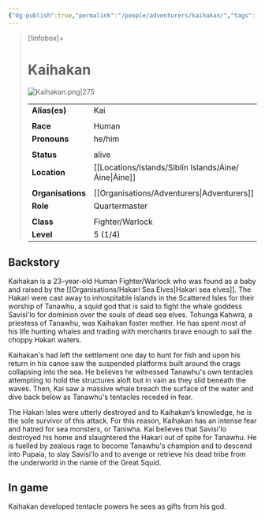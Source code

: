 ```yaml
---
{"dg-publish":true,"permalink":"/people/adventurers/kaihakan/","tags":["pc"]}
---
```


> [!infobox]+
> 
> # Kaihakan
> ![Kaihakan.png|275](/img/user/%CE%9E%20assets/portraits/PC%20portraits/Kaihakan.png)
> 
> | | |
> | --- | --- |
> | **Alias(es)** | Kai |
> | | | 
> | **Race** | Human |
> | **Pronouns** | he/him |
> | | | 
> | **Status** | alive | 
> | **Location** | [[Locations/Islands/Siblín Islands/Áine/Áine\|Áine]] |
> | | | 
> | **Organisations** | [[Organisations/Adventurers\|Adventurers]] |
> | **Role** | Quartermaster |
> | | | 
> | **Class** | Fighter/Warlock |
> | **Level** | 5 (1/4) | 

## Backstory
Kaihakan is a 23-year-old Human Fighter/Warlock who was found as a baby and raised by the [[Organisations/Hakari Sea Elves\|Hakari sea elves]]. The Hakari were cast away to inhospitable islands in the Scattered Isles for their worship of Tanawhu, a squid god that is said to fight the whale goddess Savisi'lo for dominion over the souls of dead sea elves. Tohunga Kahwra, a priestess of Tanawhu, was Kaihakan foster mother. He has spent most of his life hunting whales and trading with merchants brave enough to sail the choppy Hakari waters.

Kaihakan's had left the settlement one day to hunt for fish and upon his return in his canoe saw the suspended platforms built around the crags collapsing into the sea. He believes he witnessed Tanawhu's own tentacles attempting to hold the structures aloft but in vain as they slid beneath the waves. Then, Kai saw a massive whale breach the surface of the water and dive back below as Tanawhu's tentacles receded in fear.

The Hakari Isles were utterly destroyed and to Kaihakan’s knowledge, he is the sole survivor of this attack. For this reason, Kaihakan has an intense fear and hatred for sea monsters, or Taniwha.  Kai believes that Savisi'lo destroyed his home and slaughtered the Hakari out of spite for Tanawhu. He is fuelled by zealous rage to become Tanawhu's champion and to descend into Pupaia, to slay Savisi'lo and to avenge or retrieve his dead tribe from the underworld in the name of the Great Squid.


## In game
Kaihakan developed tentacle powers he sees as gifts from his god.

